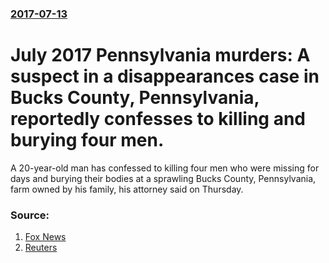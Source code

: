 ### [2017-07-13](/news/2017/07/13/index.md)

# July 2017 Pennsylvania murders: A suspect in a disappearances case in Bucks County, Pennsylvania, reportedly confesses to killing and burying four men. 

A 20-year-old man has confessed to killing four men who were missing for days and burying their bodies at a sprawling Bucks County, Pennsylvania, farm owned by his family, his attorney said on Thursday.


### Source:

1. [Fox News](http://www.foxnews.com/us/2017/07/14/second-person-interest-in-pennsylvania-murders-reportedly-in-custody.html)
2. [Reuters](http://www.reuters.com/article/us-pennsylvania-crime-idUSKBN19Y1NT)
